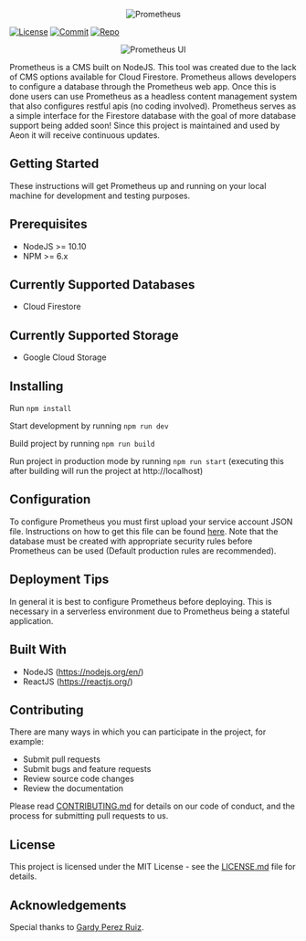 <p align="center">
  <img alt="Prometheus" src="https://storage.googleapis.com/aeon-262819.appspot.com/prometheus/Prometheus-01.svg">
</p>

[![License](https://img.shields.io/github/license/aeon-software/prometheus)](LICENSE.md)
[![Commit](https://img.shields.io/github/last-commit/aeon-software/prometheus)](https://github.com/aeon-software/prometheus/commits)
[![Repo](https://img.shields.io/github/repo-size/aeon-software/prometheus)](https://github.com/aeon-software/prometheus)

<p align="center">
  <img alt="Prometheus UI" src="https://user-images.githubusercontent.com/34227411/88206375-c46acd00-cc13-11ea-8f60-f8564ab6c185.png">
</p>

Prometheus is a CMS built on NodeJS. This tool was created due to the lack of CMS options available for Cloud Firestore. Prometheus allows developers to configure a database through the Prometheus web app. Once this is done users can use Prometheus as a headless content management system that also configures restful apis (no coding involved). Prometheus serves as a simple interface for the Firestore database with the goal of more database support being added soon! Since this project is maintained and used by Aeon it will receive continuous updates.

## Getting Started

These instructions will get Prometheus up and running on your local machine for development and testing purposes.

## Prerequisites

- NodeJS >= 10.10
- NPM >= 6.x

## Currently Supported Databases

- Cloud Firestore

## Currently Supported Storage

- Google Cloud Storage

## Installing

Run `npm install`

Start development by running `npm run dev`

Build project by running `npm run build`

Run project in production mode by running `npm run start` (executing this after building will run the project at http://localhost)

## Configuration

To configure Prometheus you must first upload your service account JSON file. Instructions on how to get this file can be found [here](https://cloud.google.com/iam/docs/creating-managing-service-account-keys). Note that the database must be created with appropriate security rules before Prometheus can be used (Default production rules are recommended).

## Deployment Tips

In general it is best to configure Prometheus before deploying. This is necessary in a serverless environment due to Prometheus being a stateful application.

## Built With

- NodeJS (https://nodejs.org/en/)
- ReactJS (https://reactjs.org/)

## Contributing

There are many ways in which you can participate in the project, for example:

- Submit pull requests
- Submit bugs and feature requests
- Review source code changes
- Review the documentation

Please read [CONTRIBUTING.md](CONTRIBUTING.md) for details on our code of conduct, and the process for submitting pull requests to us.

## License

This project is licensed under the MIT License - see the [LICENSE.md](LICENSE.md) file for details.

## Acknowledgements

Special thanks to [Gardy Perez Ruiz](https://www.linkedin.com/in/gardy-perez-ruiz-44234b5b/).

